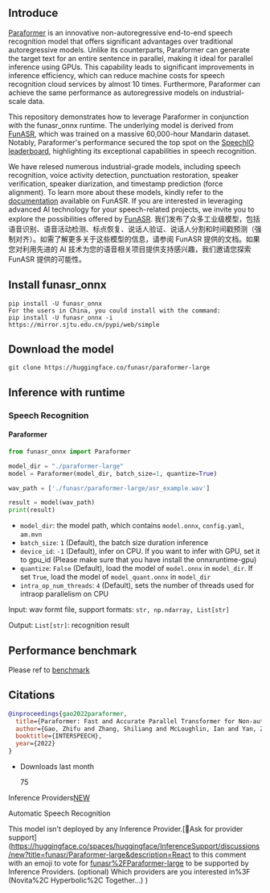## Introduce

[Paraformer](https://arxiv.org/abs/2206.08317) is an innovative non-autoregressive end-to-end speech recognition model that offers significant advantages over traditional autoregressive models. Unlike its counterparts, Paraformer can generate the target text for an entire sentence in parallel, making it ideal for parallel inference using GPUs. This capability leads to significant improvements in inference efficiency, which can reduce machine costs for speech recognition cloud services by almost 10 times. Furthermore, Paraformer can achieve the same performance as autoregressive models on industrial-scale data.

This repository demonstrates how to leverage Paraformer in conjunction with the funasr_onnx runtime. The underlying model is derived from [FunASR](https://github.com/alibaba-damo-academy/FunASR), which was trained on a massive 60,000-hour Mandarin dataset. Notably, Paraformer's performance secured the top spot on the [SpeechIO leaderboard](https://github.com/SpeechColab/Leaderboard), highlighting its exceptional capabilities in speech recognition.

We have relesed numerous industrial-grade models, including speech recognition, voice activity detection, punctuation restoration, speaker verification, speaker diarization, and timestamp prediction (force alignment). To learn more about these models, kindly refer to the [documentation](https://alibaba-damo-academy.github.io/FunASR/en/index.html) available on FunASR. If you are interested in leveraging advanced AI technology for your speech-related projects, we invite you to explore the possibilities offered by [FunASR](https://github.com/alibaba-damo-academy/FunASR).
我们发布了众多工业级模型，包括语音识别、语音活动检测、标点恢复、说话人验证、说话人分割和时间戳预测（强制对齐）。如需了解更多关于这些模型的信息，请参阅 FunASR 提供的文档。如果您对利用先进的 AI 技术为您的语音相关项目提供支持感兴趣，我们邀请您探索 FunASR 提供的可能性。

## Install funasr_onnx

```shell
pip install -U funasr_onnx
For the users in China, you could install with the command:
pip install -U funasr_onnx -i https://mirror.sjtu.edu.cn/pypi/web/simple
```



## Download the model

```shell
git clone https://huggingface.co/funasr/paraformer-large
```



## Inference with runtime

### Speech Recognition

#### Paraformer

```python
from funasr_onnx import Paraformer

model_dir = "./paraformer-large"
model = Paraformer(model_dir, batch_size=1, quantize=True)

wav_path = ['./funasr/paraformer-large/asr_example.wav']

result = model(wav_path)
print(result)
```



- `model_dir`: the model path, which contains `model.onnx`, `config.yaml`, `am.mvn`
- `batch_size`: `1` (Default), the batch size duration inference
- `device_id`: `-1` (Default), infer on CPU. If you want to infer with GPU, set it to gpu_id (Please make sure that you have install the onnxruntime-gpu)
- `quantize`: `False` (Default), load the model of `model.onnx` in `model_dir`. If set `True`, load the model of `model_quant.onnx` in `model_dir`
- `intra_op_num_threads`: `4` (Default), sets the number of threads used for intraop parallelism on CPU

Input: wav formt file, support formats: `str, np.ndarray, List[str]`

Output: `List[str]`: recognition result

## Performance benchmark

Please ref to [benchmark](https://alibaba-damo-academy.github.io/FunASR/en/benchmark/benchmark_onnx_cpp.html)

## Citations

```bibtex
@inproceedings{gao2022paraformer,
  title={Paraformer: Fast and Accurate Parallel Transformer for Non-autoregressive End-to-End Speech Recognition},
  author={Gao, Zhifu and Zhang, Shiliang and McLoughlin, Ian and Yan, Zhijie},
  booktitle={INTERSPEECH},
  year={2022}
}
```



- Downloads last month

  75



Inference Providers[NEW](https://huggingface.co/docs/inference-providers)

Automatic Speech Recognition

This model isn't deployed by any Inference Provider.[🙋Ask for provider support](https://huggingface.co/spaces/huggingface/InferenceSupport/discussions/new?title=funasr/Paraformer-large&description=React to this comment with an emoji to vote for [funasr%2FParaformer-large](%2Ffunasr%2FParaformer-large) to be supported by Inference Providers. (optional) Which providers are you interested in%3F (Novita%2C Hyperbolic%2C Together…) )